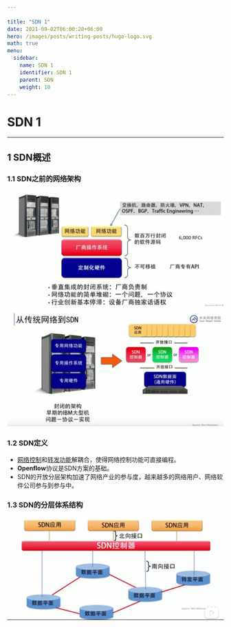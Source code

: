 ```yaml
---

title: "SDN 1"
date: 2021-09-02T06:00:20+06:00
hero: /images/posts/writing-posts/hugo-logo.svg
math: true
menu:
  sidebar:
    name: SDN 1
    identifier: SDN 1
    parent: SDN
    weight: 10
---
```


# SDN 1

---

## 1 SDN概述

### 1.1 SDN之前的网络架构

<img src="/images/posts/SDN/image-20211025164344417.png" alt="image-20211025164344417" style="zoom:67%;" /> 

<img src="/images/posts/SDN/image-20211025164632019.png" alt="image-20211025164632019" style="zoom:67%;" /> 

### 1.2 SDN定义

* <u>网络控制</u>和<u>转发功能</u>解耦合，使得网络控制功能可直接编程。
* **Openflow**协议是SDN方案的基础。
* SDN的开放分层架构加速了网络产业的参与度，越来越多的网络用户、网络软件公司参与到参与中。

### 1.3 SDN的分层体系结构

<img src="../../../static/images/posts/SDN/image-20211025165953735.png" alt="image-20211025165953735" style="zoom:67%;" /> 

